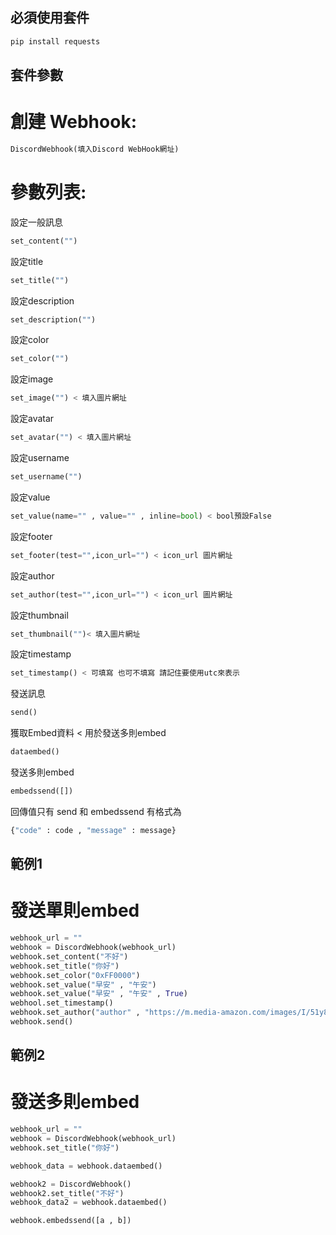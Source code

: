 ## 必須使用套件

```py
pip install requests
```

## 套件參數

# 創建 Webhook:
```py
DiscordWebhook(填入Discord WebHook網址)
```

# 參數列表:

設定一般訊息
```py
set_content("") 
```

設定title
```py
set_title("")
```

設定description
```py
set_description("")
```

設定color
```py
set_color("")
```

設定image
```py
set_image("") < 填入圖片網址
```

設定avatar
```py
set_avatar("") < 填入圖片網址
```

設定username
```py
set_username("")
```

設定value
```py
set_value(name="" , value="" , inline=bool) < bool預設False
```

設定footer
```py
set_footer(test="",icon_url="") < icon_url 圖片網址
```

設定author
```py
set_author(test="",icon_url="") < icon_url 圖片網址
```

設定thumbnail
```py
set_thumbnail("")< 填入圖片網址
```

設定timestamp
```py
set_timestamp() < 可填寫 也可不填寫 請記住要使用utc來表示
```

發送訊息
```py
send()
```

獲取Embed資料 < 用於發送多則embed
```py
dataembed()
```

發送多則embed
```py
embedssend([])
```

回傳值只有 send 和 embedssend 有格式為
```py
{"code" : code , "message" : message} 
```

## 範例1

# 發送單則embed

```py
webhook_url = ""
webhook = DiscordWebhook(webhook_url)
webhook.set_content("不好")
webhook.set_title("你好")
webhook.set_color("0xFF0000")
webhook.set_value("早安" , "午安")
webhook.set_value("早安" , "午安" , True)
webhool.set_timestamp()
webhook.set_author("author" , "https://m.media-amazon.com/images/I/51y8GUVKJoL.jpg")
webhook.send()
```

## 範例2

# 發送多則embed
```py
webhook_url = ""
webhook = DiscordWebhook(webhook_url)
webhook.set_title("你好")

webhook_data = webhook.dataembed()

webhook2 = DiscordWebhook()
webhook2.set_title("不好")
webhook_data2 = webhook.dataembed()

webhook.embedssend([a , b])
```
